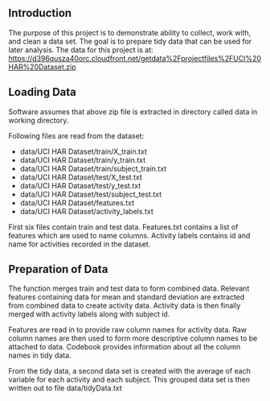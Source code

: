 ## Introduction

The purpose of this project is to demonstrate ability to collect, work with, and clean a data set. The goal is to prepare tidy data that can be used for later analysis. The data for this project is at:
https://d396qusza40orc.cloudfront.net/getdata%2Fprojectfiles%2FUCI%20HAR%20Dataset.zip 

## Loading Data

Software assumes that above zip file is extracted in directory called data in working directory.

Following files are read from the dataset:
* data/UCI HAR Dataset/train/X_train.txt
* data/UCI HAR Dataset/train/y_train.txt
* data/UCI HAR Dataset/train/subject_train.txt
* data/UCI HAR Dataset/test/X_test.txt
* data/UCI HAR Dataset/test/y_test.txt
* data/UCI HAR Dataset/test/subject_test.txt
* data/UCI HAR Dataset/features.txt
* data/UCI HAR Dataset/activity_labels.txt

First six files contain train and test data. Features.txt contains a list of features which are used to name columns. Activity labels contains id and name for activities recorded in the dataset.

## Preparation of Data

The function merges train and test data to form combined data. Relevant features containing data for mean and standard deviation are extracted from combined data to create activity data. Activity data is then finally merged with activity labels along with subject id.

Features are read in to provide raw column names for activity data. Raw column names are then used to form more descriptive column names to be attached to data. Codebook provides information about all the column names in tidy data.

From the tidy data, a second data set is created with the average of each variable for each activity and each subject. This grouped data set is then written out to file data/tidyData.txt




